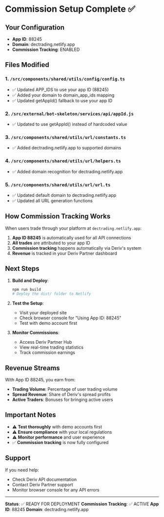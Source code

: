 # Commission Setup Complete ✅

## Your Configuration
- **App ID**: 88245
- **Domain**: dectrading.netlify.app
- **Commission Tracking**: ENABLED

## Files Modified

### 1. `/src/components/shared/utils/config/config.ts`
- ✅ Updated APP_IDS to use your app ID (88245)
- ✅ Added your domain to domain_app_ids mapping
- ✅ Updated getAppId() fallback to use your app ID

### 2. `/src/external/bot-skeleton/services/api/appId.js`
- ✅ Updated to use getAppId() instead of hardcoded value

### 3. `/src/components/shared/utils/url/constants.ts`
- ✅ Added dectrading.netlify.app to supported domains

### 4. `/src/components/shared/utils/url/helpers.ts`
- ✅ Added domain recognition for dectrading.netlify.app

### 5. `/src/components/shared/utils/url/url.ts`
- ✅ Updated default domain to dectrading.netlify.app
- ✅ Updated all URL generation functions

## How Commission Tracking Works

When users trade through your platform at `dectrading.netlify.app`:

1. **App ID 88245** is automatically used for all API connections
2. **All trades** are attributed to your app ID
3. **Commission tracking** happens automatically via Deriv's system
4. **Revenue** is tracked in your Deriv Partner dashboard

## Next Steps

1. **Build and Deploy**:
   ```bash
   npm run build
   # Deploy the dist/ folder to Netlify
   ```

2. **Test the Setup**:
   - Visit your deployed site
   - Check browser console for "Using App ID: 88245"
   - Test with demo account first

3. **Monitor Commissions**:
   - Access Deriv Partner Hub
   - View real-time trading statistics
   - Track commission earnings

## Revenue Streams

With App ID 88245, you earn from:
- **Trading Volume**: Percentage of user trading volume
- **Spread Revenue**: Share of Deriv's spread profits
- **Active Traders**: Bonuses for bringing active users

## Important Notes

- ⚠️ **Test thoroughly** with demo accounts first
- ⚠️ **Ensure compliance** with your local regulations
- ⚠️ **Monitor performance** and user experience
- ✅ **Commission tracking** is now fully configured

## Support

If you need help:
- Check Deriv API documentation
- Contact Deriv Partner support
- Monitor browser console for any API errors

---
**Status**: ✅ READY FOR DEPLOYMENT
**Commission Tracking**: ✅ ACTIVE
**App ID**: 88245
**Domain**: dectrading.netlify.app